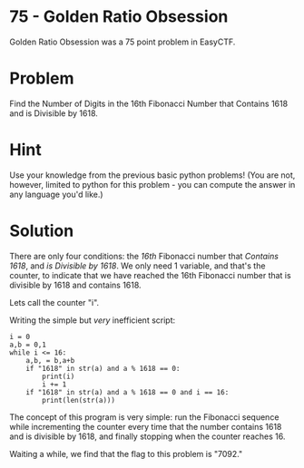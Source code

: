 # 75 - Golden Ratio Obsession

Golden Ratio Obsession was a 75 point problem in EasyCTF.

# Problem

Find the Number of Digits in the 16th Fibonacci Number that Contains 1618 and is Divisible by 1618.

# Hint

Use your knowledge from the previous basic python problems! (You are not, however, limited to python for this problem - you can compute the answer in any language you'd like.)

# Solution

There are only four conditions:  the *16th* Fibonacci number that *Contains 1618*, and *is Divisible by 1618*.  We only need 1 variable, and that's the counter, to indicate that we have reached the 16th Fibonacci number that is divisible by 1618 and contains 1618.

Lets call the counter "i". 

Writing the simple but *very* inefficient script: 

    i = 0
    a,b = 0,1
    while i <= 16:
        a,b, = b,a+b
        if "1618" in str(a) and a % 1618 == 0:
            print(i)
            i += 1
        if "1618" in str(a) and a % 1618 == 0 and i == 16:
            print(len(str(a)))


The concept of this program is very simple:  run the Fibonacci sequence while incrementing the counter every time that the number contains 1618 and is divisible by 1618, and finally stopping when the counter reaches 16.

Waiting a while,  we find that the flag to this problem is "7092."

        
